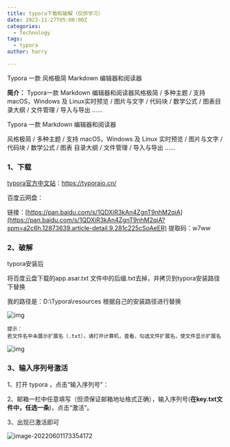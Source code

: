 ```yaml
---
title: typora下载和破解（仅供学习）
date: 2023-11-27T05:00:00Z
categories:
  - Technology
tags:
  - typora
author: harry

---
```


Typora 一款 风格极简 Markdown 编辑器和阅读器

<!--more-->

**简介：** Typora一款 Markdown 编辑器和阅读器风格极简 / 多种主题 / 支持 macOS，Windows 及 Linux实时预览 / 图片与文字 / 代码块 / 数学公式 / 图表目录大纲 / 文件管理 / 导入与导出 ……

Typora
一款 Markdown 编辑器和阅读器

风格极简 / 多种主题 / 支持 macOS，Windows 及 Linux
实时预览 / 图片与文字 / 代码块 / 数学公式 / 图表
目录大纲 / 文件管理 / 导入与导出 ……

### 1、下载

[typora官方中文站](https://typoraio.cn/)：https://typoraio.cn/

百度云网盘：

链接：[https://pan.baidu.com/s/1QDXiR3kAn4ZgnT9nhM2qiA](https://pan.baidu.com/s/1QDXiR3kAn4ZgnT9nhM2qiA?spm=a2c6h.12873639.article-detail.9.281c225cSoAeER)
提取码：w7ww

### 2、破解

typora安装后

将百度云盘下载的app.asar.txt 文件中的后缀.txt去掉，并拷贝到typora安装路径下替换

我的路径是：D:\Typora\resources 根据自己的安装路径进行替换

![img](https://typora-1304221450.cos.ap-guangzhou.myqcloud.com/typora/image-20220601172416583.png)

```
提示：
若文件名中未展示扩展名（.txt），请打开计算机，查看，勾选文件扩展名，使文件显示扩展名
```

![img](https://typora-1304221450.cos.ap-guangzhou.myqcloud.com/typora/image-20220601172533080.png)

### 3、输入序列号激活

1、打开 typora ，点击“输入序列号”：

2、邮箱一栏中任意填写（但须保证邮箱地址格式正确），输入序列号(**在key.txt文件中，任选一条**)，点击“激活”。

3、出现已激活即可

![image-20220601173354172](https://typora-1304221450.cos.ap-guangzhou.myqcloud.com/typora/image-20220601173354172.png)